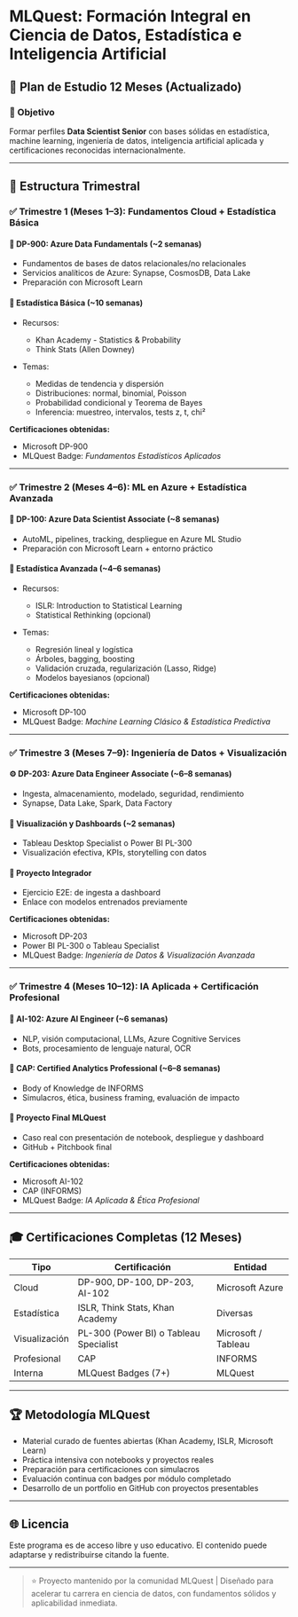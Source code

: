 # MLQuest: Formación Integral en Ciencia de Datos, Estadística e Inteligencia Artificial

## 📆 Plan de Estudio 12 Meses (Actualizado)

### 🎯 Objetivo

Formar perfiles **Data Scientist Senior** con bases sólidas en estadística, machine learning, ingeniería de datos, inteligencia artificial aplicada y certificaciones reconocidas internacionalmente.

---

## 📆 Estructura Trimestral

### ✅ Trimestre 1 (Meses 1–3): Fundamentos Cloud + Estadística Básica

#### 📘 DP-900: Azure Data Fundamentals (\~2 semanas)

* Fundamentos de bases de datos relacionales/no relacionales
* Servicios analíticos de Azure: Synapse, CosmosDB, Data Lake
* Preparación con Microsoft Learn

#### 📗 Estadística Básica (\~10 semanas)

* Recursos:

  * Khan Academy - Statistics & Probability
  * Think Stats (Allen Downey)
* Temas:

  * Medidas de tendencia y dispersión
  * Distribuciones: normal, binomial, Poisson
  * Probabilidad condicional y Teorema de Bayes
  * Inferencia: muestreo, intervalos, tests z, t, chi²

**Certificaciones obtenidas:**

* Microsoft DP-900
* MLQuest Badge: *Fundamentos Estadísticos Aplicados*

---

### ✅ Trimestre 2 (Meses 4–6): ML en Azure + Estadística Avanzada

#### 📘 DP-100: Azure Data Scientist Associate (\~8 semanas)

* AutoML, pipelines, tracking, despliegue en Azure ML Studio
* Preparación con Microsoft Learn + entorno práctico

#### 📗 Estadística Avanzada (\~4–6 semanas)

* Recursos:

  * ISLR: Introduction to Statistical Learning
  * Statistical Rethinking (opcional)
* Temas:

  * Regresión lineal y logística
  * Árboles, bagging, boosting
  * Validación cruzada, regularización (Lasso, Ridge)
  * Modelos bayesianos (opcional)

**Certificaciones obtenidas:**

* Microsoft DP-100
* MLQuest Badge: *Machine Learning Clásico & Estadística Predictiva*

---

### ✅ Trimestre 3 (Meses 7–9): Ingeniería de Datos + Visualización

#### ⚙️ DP-203: Azure Data Engineer Associate (\~6–8 semanas)

* Ingesta, almacenamiento, modelado, seguridad, rendimiento
* Synapse, Data Lake, Spark, Data Factory

#### 🔢 Visualización y Dashboards (\~2 semanas)

* Tableau Desktop Specialist o Power BI PL-300
* Visualización efectiva, KPIs, storytelling con datos

#### 🔬 Proyecto Integrador

* Ejercicio E2E: de ingesta a dashboard
* Enlace con modelos entrenados previamente

**Certificaciones obtenidas:**

* Microsoft DP-203
* Power BI PL-300 o Tableau Specialist
* MLQuest Badge: *Ingeniería de Datos & Visualización Avanzada*

---

### ✅ Trimestre 4 (Meses 10–12): IA Aplicada + Certificación Profesional

#### 🤖 AI-102: Azure AI Engineer (\~6 semanas)

* NLP, visión computacional, LLMs, Azure Cognitive Services
* Bots, procesamiento de lenguaje natural, OCR

#### 🎯 CAP: Certified Analytics Professional (\~6–8 semanas)

* Body of Knowledge de INFORMS
* Simulacros, ética, business framing, evaluación de impacto

#### 🧪 Proyecto Final MLQuest

* Caso real con presentación de notebook, despliegue y dashboard
* GitHub + Pitchbook final

**Certificaciones obtenidas:**

* Microsoft AI-102
* CAP (INFORMS)
* MLQuest Badge: *IA Aplicada & Ética Profesional*

---

## 🎓 Certificaciones Completas (12 Meses)

| Tipo          | Certificación                          | Entidad             |
| ------------- | -------------------------------------- | ------------------- |
| Cloud         | DP-900, DP-100, DP-203, AI-102         | Microsoft Azure     |
| Estadística   | ISLR, Think Stats, Khan Academy        | Diversas            |
| Visualización | PL-300 (Power BI) o Tableau Specialist | Microsoft / Tableau |
| Profesional   | CAP                                    | INFORMS             |
| Interna       | MLQuest Badges (7+)                    | MLQuest             |

---

## 🏆 Metodología MLQuest

* Material curado de fuentes abiertas (Khan Academy, ISLR, Microsoft Learn)
* Práctica intensiva con notebooks y proyectos reales
* Preparación para certificaciones con simulacros
* Evaluación continua con badges por módulo completado
* Desarrollo de un portfolio en GitHub con proyectos presentables

---

## 🌐 Licencia

Este programa es de acceso libre y uso educativo. El contenido puede adaptarse y redistribuirse citando la fuente.

---

> ⭐ Proyecto mantenido por la comunidad MLQuest | Diseñado para acelerar tu carrera en ciencia de datos, con fundamentos sólidos y aplicabilidad inmediata.
